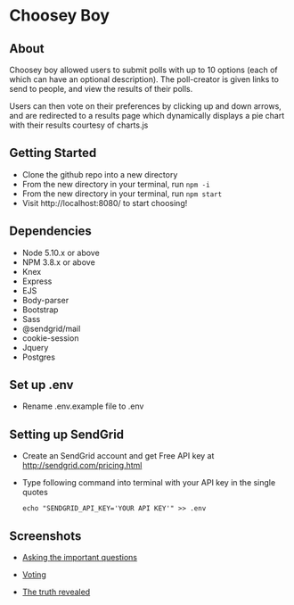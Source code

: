 # Choosey Boy

## About

Choosey boy allowed users to submit polls with up to 10 options (each of which can have an optional description). The poll-creator is given links to send to people, and view the results of their polls.

Users can then vote on their preferences by clicking up and down arrows, and are redirected to a results page which dynamically displays a pie chart with their results courtesy of charts.js

## Getting Started
* Clone the github repo into a new directory
* From the new directory in your terminal, run ```npm -i```
* From the new directory in your terminal, run ```npm start``` 
* Visit http://localhost:8080/ to start choosing!

## Dependencies

- Node 5.10.x or above
- NPM 3.8.x or above
- Knex
- Express
- EJS
- Body-parser
- Bootstrap
- Sass
- @sendgrid/mail
- cookie-session
- Jquery
- Postgres

## Set up .env
- Rename .env.example file to .env

## Setting up SendGrid 
- Create an SendGrid account and get Free API key at http://sendgrid.com/pricing.html

- Type following command into terminal with your API key in the single quotes
  ```
  echo "SENDGRID_API_KEY='YOUR API KEY'" >> .env
  
  ```

## Screenshots

- [Asking the important questions](https://imgur.com/lLgUVOa)

- [Voting](https://imgur.com/mUMuGrm)

- [The truth revealed](https://imgur.com/Jr6ZtfZ)
